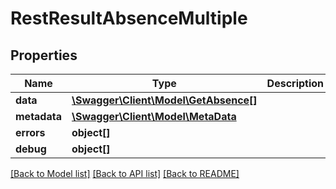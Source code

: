 # RestResultAbsenceMultiple

## Properties

 Name         | Type                                                    | Description | Notes      
--------------|---------------------------------------------------------|-------------|------------
 **data**     | [**\Swagger\Client\Model\GetAbsence[]**](GetAbsence.md) |             | [optional] 
 **metadata** | [**\Swagger\Client\Model\MetaData**](MetaData.md)       |             | [optional] 
 **errors**   | **object[]**                                            |             | [optional] 
 **debug**    | **object[]**                                            |             | [optional] 

[[Back to Model list]](../../README.md#documentation-for-models) [[Back to API list]](../../README.md#documentation-for-api-endpoints) [[Back to README]](../../README.md)


